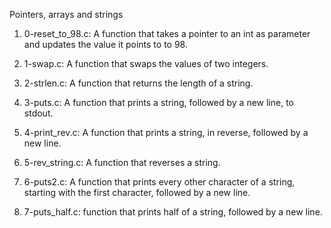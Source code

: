 Pointers, arrays and strings

1. 0-reset_to_98.c: A function that takes a pointer to an int as parameter and updates the value it points to to 98.

2. 1-swap.c: A function that swaps the values of two integers.

3. 2-strlen.c: A  function that returns the length of a string.

4. 3-puts.c: A function that prints a string, followed by a new line, to stdout.

5. 4-print_rev.c: A function that prints a string, in reverse, followed by a new line.

6. 5-rev_string.c: A function that reverses a string.

7. 6-puts2.c: A function that prints every other character of a string, starting with the first character, followed by a new line.

8. 7-puts_half.c:  function that prints half of a string, followed by a new line.
